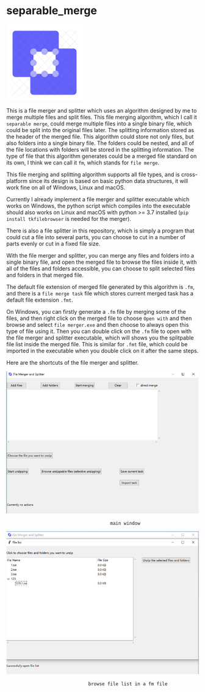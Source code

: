 # separable_merge

<img src="previews/icon.png" width="200">

This is a file merger and splitter which uses an algorithm designed by me to merge multiple files and split files. This file merging algorithm, which I call it `separable merge`, could merge multiple files into a single binary file, which could be split into the original files later. The splitting information stored as the header of the merged file. This algorithm could store not only files, but also folders into a single binary file. The folders could be nested, and all of the file locations with folders will be stored in the splitting information. The type of file that this algorithm generates could be a merged file standard on its own, I think we can call it `fm`, which stands for `file merge`.

This file merging and splitting algorithm supports all file types, and is cross-platform since its design is based on basic python data structures, it will work fine on all of Windows, Linux and macOS. 

Currently I already implement a file merger and splitter executable which works on Windows, the python script which compiles into the executable should also works on Linux and macOS with python >= 3.7 installed (`pip install tkfilebrowser` is needed for the merger).

There is also a file splitter in this repository, which is simply a program that could cut a file into several parts, you can choose to cut in a number of parts evenly or cut in a fixed file size.

With the file merger and splitter, you can merge any files and folders into a single binary file, and open the merged file to browse the files inside it, with all of the files and folders accessible, you can choose to split selected files and folders in that merged file.

The default file extension of merged file generated by this algorithm is `.fm`, and there is a `file merge task` file which stores current merged task has a default file extension `.fmt`.

On Windows, you can firstly generate a `.fm` file by merging some of the files, and then right click on the merged file to choose `Open with` and then browse and select `file merger.exe` and then choose to always open this type of file using it. Then you can double click on the `.fm` file to open with the file merger and splitter executable, which will shows you the splitpable file list inside the merged file. This is similar for `.fmt` file, which could be imported in the executable when you double click on it after the same steps.

Here are the shortcuts of the file merger and splitter.

![image](previews/1.jpg)

                                          main window

![image](previews/2.jpg)

                                  browse file list in a fm file
